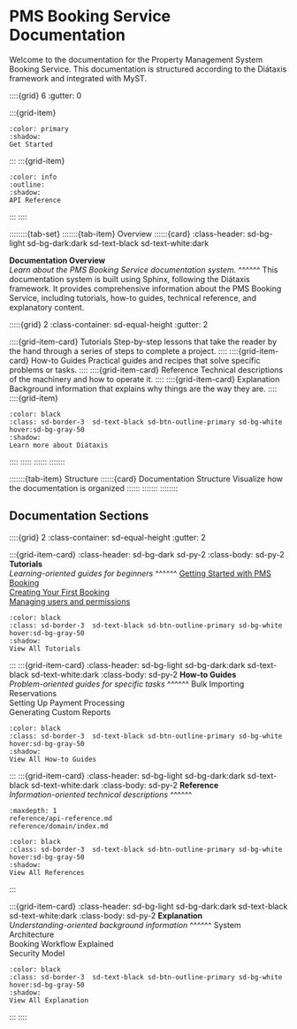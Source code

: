 # PMS Booking Service Documentation

Welcome to the documentation for the Property Management System Booking Service. This documentation is structured
according to the Diátaxis framework and integrated with MyST.

::::{grid} 6
:gutter: 0

:::{grid-item}

```{button-link} https://example.com
:color: primary
:shadow:
Get Started
```

:::
:::{grid-item}

```{button-link} reference/api-reference.html
:color: info
:outline:
:shadow: 
API Reference
```

:::
::::

::::::::{tab-set}
:::::::{tab-item} Overview
::::::{card}
:class-header: sd-bg-light sd-bg-dark:dark sd-text-black sd-text-white:dark

**Documentation Overview** \
*Learn about the PMS Booking Service documentation system.*
^^^^^^
This documentation system is built using Sphinx, following the Diátaxis framework. It provides
comprehensive information about the PMS Booking Service, including tutorials, how-to guides, technical reference, and
explanatory content.

:::::{grid} 2
:class-container: sd-equal-height
:gutter: 2

::::{grid-item-card} <i class="i-lucide cricle-help"></i> Tutorials
Step-by-step lessons that take the reader by the hand through a series of steps to complete a project.
::::
::::{grid-item-card} <i class="i-lucide file-text"></i>  How-to Guides
Practical guides and recipes that solve specific problems or tasks.
::::
::::{grid-item-card} <i class="i-lucide book-open"></i> Reference
Technical descriptions of the machinery and how to operate it.
::::
::::{grid-item-card} <i class="i-lucide lightbulb"></i> Explanation
Background information that explains why things are the way they are.
::::
::::{grid-item}

```{button-link} https://example.com
:color: black
:class: sd-border-3  sd-text-black sd-btn-outline-primary sd-bg-white hover:sd-bg-gray-50
:shadow:
Learn more about Diátaxis
```

::::
:::::
::::::
:::::::

:::::::{tab-item} Structure
::::::{card} Documentation Structure
Visualize how the documentation is organized
::::::
:::::::
::::::::

## Documentation Sections

::::{grid} 2
:class-container: sd-equal-height
:gutter: 2

:::{grid-item-card}
:class-header: sd-bg-dark sd-py-2
:class-body: sd-py-2
<i class="i-lucide cricle-help"></i> **Tutorials** \
*Learning-oriented guides for beginners*
^^^^^^
[Getting Started with PMS Booking](index.md) \
[Creating Your First Booking](index.md) \
[Managing users and permissions](index.md)

```{button-link} https://example.com
:color: black
:class: sd-border-3  sd-text-black sd-btn-outline-primary sd-bg-white hover:sd-bg-gray-50
:shadow:
View All Tutorials
```

:::
:::{grid-item-card}
:class-header: sd-bg-light sd-bg-dark:dark sd-text-black sd-text-white:dark
:class-body: sd-py-2
<i class="i-lucide file-text"></i> **How-to Guides** \
*Problem-oriented guides for specific tasks*
^^^^^^
Bulk Importing Reservations \
Setting Up Payment Processing \
Generating Custom Reports

```{button-link} https://example.com
:color: black
:class: sd-border-3  sd-text-black sd-btn-outline-primary sd-bg-white hover:sd-bg-gray-50
:shadow:
View All How-to Guides
```

:::
:::{grid-item-card}
:class-header: sd-bg-light sd-bg-dark:dark sd-text-black sd-text-white:dark
:class-body: sd-py-2
<i class="i-lucide book-open"></i> **Reference** \
*Information-oriented technical descriptions*
^^^^^^

```{toctree}
:maxdepth: 1
reference/api-reference.md
reference/domain/index.md
```

```{button-link} https://example.com
:color: black
:class: sd-border-3  sd-text-black sd-btn-outline-primary sd-bg-white hover:sd-bg-gray-50
:shadow:
View All References
```

:::

:::{grid-item-card}
:class-header: sd-bg-light sd-bg-dark:dark sd-text-black sd-text-white:dark
:class-body: sd-py-2
<i class="i-lucide lightbulb"></i> **Explanation** \
*Understanding-oriented background information*
^^^^^^
System Architecture \
Booking Workflow Explained \
Security Model

```{button-link} https://example.com
:color: black
:class: sd-border-3  sd-text-black sd-btn-outline-primary sd-bg-white hover:sd-bg-gray-50
:shadow:
View All Explanation
```

:::
::::